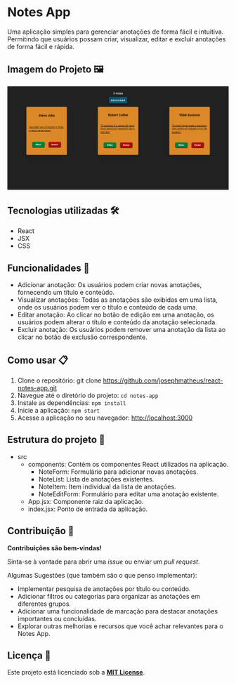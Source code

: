 # Notes App

Uma aplicação simples para gerenciar anotações de forma fácil e intuitiva. Permitindo que usuários possam criar, visualizar, editar e excluir anotações de forma fácil e rápida.

## Imagem do Projeto 🖼

![Project Screenshot](./src/images/Screenshot_1.png)

## Tecnologias utilizadas 🛠

- React
- JSX
- CSS

## Funcionalidades 📃

- Adicionar anotação: Os usuários podem criar novas anotações, fornecendo um título e conteúdo.
- Visualizar anotações: Todas as anotações são exibidas em uma lista, onde os usuários podem ver o título e conteúdo de cada uma.
- Editar anotação: Ao clicar no botão de edição em uma anotação, os usuários podem alterar o título e conteúdo da anotação selecionada.
- Excluir anotação: Os usuários podem remover uma anotação da lista ao clicar no botão de exclusão correspondente.

## Como usar 📋

1. Clone o repositório: git clone <https://github.com/josephmatheus/react-notes-app.git>
2. Navegue até o diretório do projeto: `cd notes-app`
3. Instale as dependências: `npm install`
4. Inicie a aplicação: `npm start`
5. Acesse a aplicação no seu navegador: <http://localhost:3000>

## Estrutura do projeto 🧬

- src
  - components: Contém os componentes React utilizados na aplicação.
    - NoteForm: Formulário para adicionar novas anotações.
    - NoteList: Lista de anotações existentes.
    - NoteItem: Item individual da lista de anotações.
    - NoteEditForm: Formulário para editar uma anotação existente.
  - App.jsx: Componente raiz da aplicação.
  - index.jsx: Ponto de entrada da aplicação.

## Contribuição 🤝

**Contribuições são bem-vindas!**

Sinta-se à vontade para abrir uma _issue_ ou enviar um _pull request_.

Algumas Sugestões (que também são o que penso implementar):

- Implementar pesquisa de anotações por título ou conteúdo.
- Adicionar filtros ou categorias para organizar as anotações em diferentes grupos.
- Adicionar uma funcionalidade de marcação para destacar anotações importantes ou concluídas.
- Explorar outras melhorias e recursos que você achar relevantes para o Notes App.

## Licença 📝

Este projeto está licenciado sob a [**MIT License**](./LICENSE.md).
